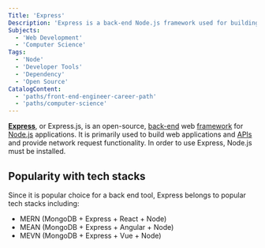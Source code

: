```yaml
---
Title: 'Express'
Description: 'Express is a back-end Node.js framework used for building web applications and APIs, and providing network request functionality.'
Subjects:
  - 'Web Development'
  - 'Computer Science'
Tags:
  - 'Node'
  - 'Developer Tools'
  - 'Dependency'
  - 'Open Source'
CatalogContent:
  - 'paths/front-end-engineer-career-path'
  - 'paths/computer-science'
---
```


[**Express**](https://expressjs.com/), or Express.js, is an open-source, [back-end](https://www.codecademy.com/resources/docs/general/back-end) web [framework](https://www.codecademy.com/resources/docs/general/framework) for [Node.js](https://www.codecademy.com/resources/docs/open-source/node-js) applications. It is primarily used to build web applications and [APIs](https://www.codecademy.com/resources/docs/general/api) and provide network request functionality. In order to use Express, Node.js must be installed.

## Popularity with tech stacks

Since it is popular choice for a back end tool, Express belongs to popular tech stacks including:

- MERN (MongoDB + Express + React + Node)
- MEAN (MongoDB + Express + Angular + Node)
- MEVN (MongoDB + Express + Vue + Node)
